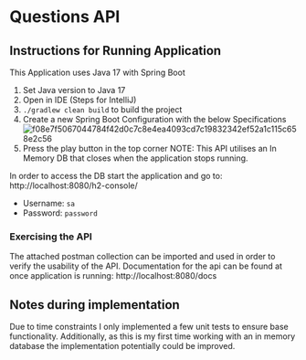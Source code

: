 # Questions API

## Instructions for Running Application
This Application uses Java 17 with Spring Boot
1. Set Java version to Java 17
2. Open in IDE (Steps for IntelliJ)
3. `./gradlew clean build` to build the project
4. Create a new Spring Boot Configuration with the below Specifications
   ![f08e7f5067044784f42d0c7c8e4ea4093cd7c19832342ef52a1c115c658e2c56](https://github.com/user-attachments/assets/50659a02-4083-47c0-a75a-ff14271bdb7c)
5. Press the play button in the top corner
   NOTE: This API utilises an In Memory DB that closes when the application stops running.

In order to access the DB start the application and go to: http://localhost:8080/h2-console/
- Username: `sa`
- Password: `password`

### Exercising the API
The attached postman collection can be imported and used in order to verify the usability of the API.
Documentation for the api can be found at once application is running: http://localhost:8080/docs

## Notes during implementation
Due to time constraints I only implemented a few unit tests to ensure base functionality.
Additionally, as this is my first time working with an in memory database the implementation potentially could be improved.
